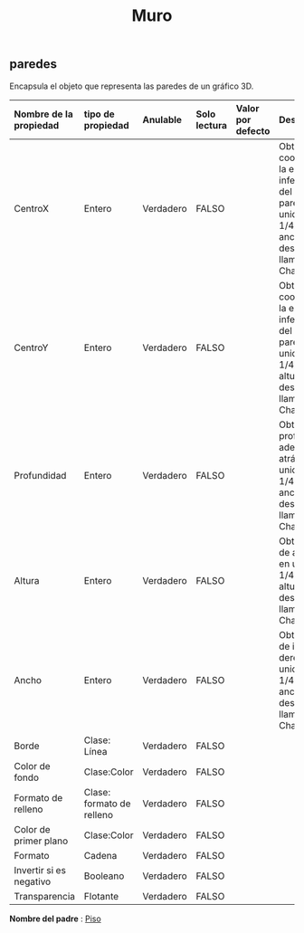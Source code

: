 ﻿---
title: Muro
second_title: Aspose.Cells Cloud Documen
type: docs
url: /es/specification/model/walls/
description: "Aspose.Cells Especificación del modelo de nube: Paredes. Maneje sin esfuerzo Excel y otros documentos de hoja de cálculo con funciones como abrir, generar, editar, dividir, fusionar, comparar y convertir."
kwords: Excel, Office, Hoja de cálculo, Nube REST API, Paredes
weight: 50
---
## **paredes**

 Encapsula el objeto que representa las paredes de un gráfico 3D.

| Nombre de la propiedad| tipo de propiedad| Anulable| Solo lectura| Valor por defecto| Descripción|
|:- |:- |:- |:- |:- |:- |
| CentroX| Entero| Verdadero| FALSO|| Obtiene la coordenada x de la esquina inferior izquierda del centro de la pared en unidades de 1/4000 del ancho del gráfico después de llamar al método Chart.Calculate().|
| CentroY| Entero| Verdadero| FALSO|| Obtiene la coordenada y de la esquina inferior izquierda del centro de la pared en unidades de 1/4000 de la altura del gráfico después de llamar al método Chart.Calculate().|
| Profundidad| Entero| Verdadero| FALSO|| Obtiene la profundidad de adelante hacia atrás en unidades de 1/4000 del ancho del gráfico después de llamar al método Chart.Calculate().|
| Altura| Entero| Verdadero| FALSO|| Obtiene la altura de arriba a abajo en unidades de 1/4000 de la altura del gráfico después de llamar al método Chart.Calculate().|
| Ancho| Entero| Verdadero| FALSO||Obtiene el ancho de izquierda a derecha en unidades de 1/4000 del ancho del gráfico después de llamar al método Chart.Calculate().|
| Borde| Clase: Línea| Verdadero| FALSO|||
| Color de fondo| Clase:Color| Verdadero| FALSO|||
| Formato de relleno| Clase: formato de relleno| Verdadero| FALSO|||
| Color de primer plano| Clase:Color| Verdadero| FALSO|||
| Formato| Cadena| Verdadero| FALSO|||
| Invertir si es negativo| Booleano| Verdadero| FALSO|||
| Transparencia| Flotante| Verdadero| FALSO|||

**Nombre del padre** : [Piso](/specification/model/floor)

